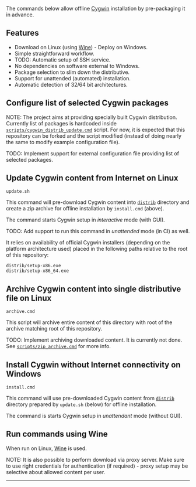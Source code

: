 
The commands below allow
offline [Cygwin][1] installation
by pre-packaging it in advance.

## Features ##

*   Download on Linux (using [Wine][3]) - Deploy on Windows.
*   Simple straightforward workflow.
*   TODO: Automatic setup of SSH service.
*   No dependencies on software external to Windows.
*   Package selection to slim down the distributive.
*   Support for unattended (automated) installation.
*   Automatic detection of 32/64 bit architectures.

## Configure list of selected Cygwin packages ##

NOTE:
The project aims at providing specially built Cygwin distribution.
Currently list of packages is hardcoded inside
[`scripts/cygwin_distrib_update.cmd`][5] script.
For now, it is expected that this repository can be forked and
the script modified (instead of doing nearly the same to modify
example configuration file).

TODO:
Implement support for external configuration file
providing list of selected packages.

## Update Cygwin content from Internet on Linux ##

```
update.sh
```

This command will pre-download Cygwin content into [`distrib`][2] directory
and create a zip archive for offline installation by `install.cmd` (above).

The command starts Cygwin setup in _interactive_ mode (with GUI).

TODO:
Add support to run this command in _unattended_ mode (in CI) as well.

It relies on availability of official Cygwin installers
(depending on the platform architecture used)
placed in the following paths relative to the root of this repository:

```
distrib/setup-x86.exe
distrib/setup-x86_64.exe
```

## Archive Cygwin content into single distributive file on Linux ##

```
archive.cmd
```

This script will archive entire content of this directory
with root of the archive matching root of this repository.

TODO:
Implement archiving downloaded content. It is currently not done.
See [`scripts/zip_archive.cmd`][6] for more info.

## Install Cygwin without Internet connectivity on Windows ##

```
install.cmd
```

This command will use pre-downloaded Cygwin content from [`distrib`][2]
directory prepared by `update.sh` (below) for offline installation.

The command is starts Cygwin setup in _unattendant_ mode (without GUI).

## Run commands using Wine ##

When run on Linux, [Wine][3] is used.

NOTE:
It is also possible to perform download via proxy server.
Make sure to use right credentials for authentication (if required) -
proxy setup may be selective about allowed content per user.

---

[1]: https://www.cygwin.com/
[2]: /distrib
[3]: https://www.winehq.org/
[5]: /scripts/cygwin_distrib_update.cmd
[6]: /scripts/zip_archive.cmd

